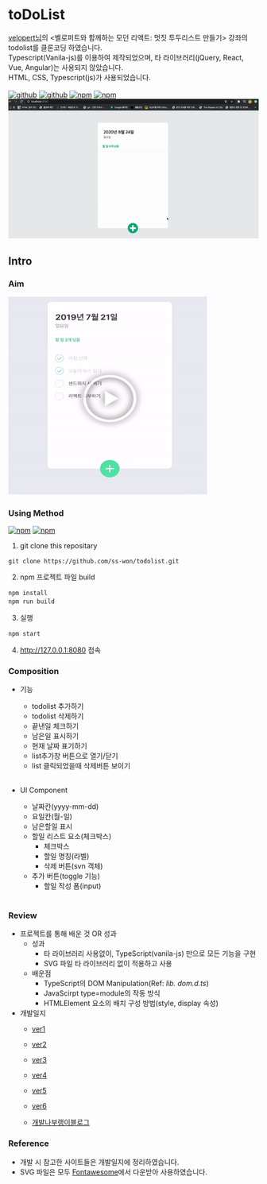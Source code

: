 # toDoList
[velopert님](https://velopert.com/)의 <벨로퍼트와 함께하는 모던 리액트: 멋짓 투두리스트 만들기> 강좌의 todolist를 클론코딩 하였습니다.<br>
Typescript(Vanila-js)를 이용하여 제작되었으며, 타 라이브러리(jQuery, React, Vue, Angular)는 사용되지 않았습니다.<br>
HTML, CSS, Typescript(js)가 사용되었습니다.
<br/><br/>
[![github](https://img.shields.io/github/v/tag/ss-won/todolist?color=green)]()
[![github](https://img.shields.io/github/languages/top/ss-won/todolist)]()
[![npm](https://img.shields.io/github/languages/code-size/ss-won/todolist?color=yellow)]()
[![npm](https://img.shields.io/github/last-commit/ss-won/todolist?color=pink)]()
<img src="result.gif" width="800px">

## Intro

### Aim
<img src="aim.gif" width="400px" height="400px" alt="목표예시"></img>
</br>

### Using Method
[![npm](https://img.shields.io/static/v1?label=npm&message=v6.14.5&color=orange)]()
[![npm](https://img.shields.io/static/v1?label=typescript&message=v4.0.2&color=<COLOR>)]()
1.  git clone this repositary
```code
git clone https://github.com/ss-won/todolist.git
```
2. npm 프로젝트 파일 build
```bash
npm install
npm run build
```
3. 실행
```bash
npm start
```
4. http://127.0.0.1:8080 접속

### Composition
* 기능
    * todolist 추가하기
    * todolist 삭제하기
    * 끝낸일 체크하기
    * 남은일 표시하기
    * 현재 날짜 표기하기
    * list추가창 버튼으로 열기/닫기
    * list 클릭되었을때 삭제버튼 보이기
    <br>

* UI Component
    * 날짜칸(yyyy-mm-dd)
    * 요일칸(월-일)
    * 남은할일 표시
    * 할일 리스트 요소(체크박스)
        * 체크박스
        * 할일 명칭(라벨)
        * 삭제 버튼(svn 객체)
    * 추가 버튼(toggle 기능)
        * 할일 작성 폼(input)
    <br>

### Review
* 프로젝트를 통해 배운 것 OR 성과
    * 성과
        * 타 라이브러리 사용없이, TypeScript(vanila-js) 만으로 모든 기능을 구현
        * SVG 파일 타 라이브러리 없이 적용하고 사용
    * 배운점
        * TypeScript의 DOM Manipulation(Ref: _lib.  dom.d.ts_)
        * JavaScirpt type=module의 작동 방식
        * HTMLElement 요소의 배치 구성 방법(style,  display 속성)
* 개발일지
    * [ver1](https://github.com/ss-won/todolist/tree/ver1.3/diary)
    * [ver2](https://github.com/ss-won/todolist/blob/ver2.0/diary)
    * [ver3](https://github.com/ss-won/todolist/blob/ver3.1/diary)
    * [ver4](https://github.com/ss-won/todolist/blob/ver4.1/diary)
    * [ver5](https://github.com/ss-won/todolist/blob/ver5.2/diary)
    * [ver6](https://github.com/ss-won/todolist/blob/ver6.0/diary)
    
    * [개발나부랭이블로그](https://blog.naver.com/PostList.nhn?blogId=j_wish_&from=postList&categoryNo=6)

### Reference 
* 개발 시 참고한 사이트들은 개발일지에 정리하였습니다.
* SVG 파일은 모두 [Fontawesome](https://fontawesome.com/)에서 다운받아 사용하였습니다.
   
